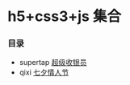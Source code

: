 # h5+css3+js 集合

### 目录
* supertap [超级收银员](http://www.i3ui.com/w/supertap/ "超级收银员")
* qixi [七夕情人节](http://www.i3ui.com/w/qx/ "七夕情人节")